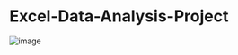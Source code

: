 # Excel-Data-Analysis-Project
![image](https://github.com/darshitbhatt123/Excel-Data-Analysis-Project/assets/164491533/f3fc5ee0-0563-4611-b666-80da84e4b1d0)
